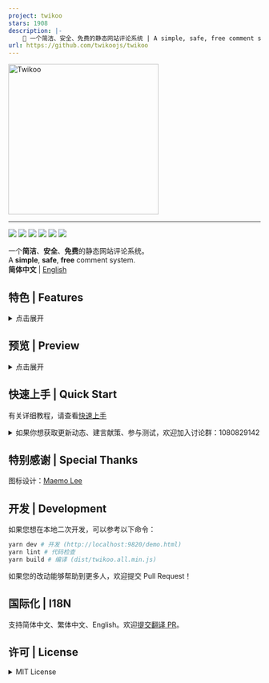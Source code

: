 ```yaml
---
project: twikoo
stars: 1908
description: |-
    💬 一个简洁、安全、免费的静态网站评论系统 | A simple, safe, free comment system.
url: https://github.com/twikoojs/twikoo
---
```


<a href="https://twikoo.js.org/"><img src="./docs/static/logo.png" width="300" alt="Twikoo"></a>

----

[![](https://img.shields.io/npm/v/twikoo)](https://www.npmjs.com/package/twikoo)
[![](https://img.shields.io/bundlephobia/minzip/twikoo)](https://bundlephobia.com/result?p=twikoo)
[![](https://img.shields.io/npm/dt/twikoo)](https://www.npmjs.com/package/twikoo)
[![](https://data.jsdelivr.com/v1/package/npm/twikoo/badge)](https://www.jsdelivr.com/package/npm/twikoo)
[![](https://app.cloudback.it/badge/twikoojs/twikoo)](https://cloudback.it)
[![](https://img.shields.io/npm/l/twikoo)](./LICENSE)

一个**简洁**、**安全**、**免费**的静态网站评论系统。<br>
A **simple**, **safe**, **free** comment system.  
**简体中文** | [English](./README.en.md)

## 特色 | Features

<details>
<summary>点击展开</summary>

### 简单

* 免费搭建（使用云开发 / Vercel / 私有部署评论后台）
* 简单部署（支持云开发 / Vercel 一键部署）

### 易用

* 支持回复、点赞
* 无需额外适配，支持搭配浅色主题与深色主题使用
* 支持 API 调用，批量获取文章评论数、最新评论
* 访客在昵称栏输入 QQ 号，会自动补全 QQ 昵称和 QQ 邮箱
* 访客填写数字 QQ 邮箱，会使用 QQ 头像作为评论头像
* 支持评论框粘贴图片（可禁用）
* 支持插入图片（可禁用）
* 支持去不图床、云开发图床
* 支持插入表情（可禁用）
* 支持 Ctrl + Enter 快捷回复
* 评论框内容实时保存草稿，刷新不会丢失
* [支持 Katex 公式](https://twikoo.js.org/faq.html#%E5%A6%82%E4%BD%95%E5%90%AF%E7%94%A8-katex-%E6%94%AF%E6%8C%81)
* 支持按语言的代码高亮

### 安全

* 隐私信息安全（通过云函数控制敏感字段（邮箱、IP、环境配置等）不会泄露）
* 支持 Akismet 垃圾评论检测（需自行注册 [akismet.com](https://akismet.com/)）
* 支持腾讯云内容安全垃圾评论检测（需自行注册 [腾讯云内容安全](https://console.cloud.tencent.com/cms/text/overview)）
* 支持人工审核模式
* 防 XSS 注入
* 支持限制每个 IP 每 10 分钟最多发表多少条评论

### 即时

* 支持邮件提醒（访客和博主）
* 支持微信提醒（仅针对博主，基于 [Server酱](https://sc.ftqq.com/3.version)，需自行注册）
* 支持 QQ 提醒（仅针对博主，基于 [Qmsg酱](https://qmsg.zendee.cn/)，需自行注册）

### 个性

* 支持自定义评论框背景图片
* 支持自定义“博主”标识文字
* 支持自定义通知邮件模板
* 支持自定义评论框提示信息（placeholder）
* 支持自定义表情列表（兼容 [OwO 的数据格式](https://cdn.jsdelivr.net/npm/owo@1.0.2/demo/OwO.json)）
* 支持自定义【昵称】【邮箱】【网址】必填 / 选填
* 支持自定义代码高亮主题

### 便捷管理

* 内嵌式管理面板，通过密码登录，可方便地查看评论、隐藏评论、删除评论、修改配置
* 支持隐藏管理入口，通过输入暗号显示
* 支持从 Valine、Artalk、Disqus 导入评论

### 缺点

* 不支持 IE

</details>

## 预览 | Preview

<details>
<summary>点击展开</summary>

### 评论

![评论](./docs/static/readme-1.png)

### 评论管理

![评论管理](./docs/static/readme-2.png)

### 推送通知

![推送通知](./docs/static/readme-3.jpg)

</details>

## 快速上手 | Quick Start

有关详细教程，请查看[快速上手](https://twikoo.js.org/quick-start.html)

<details>
<summary>如果你想获取更新动态、建言献策、参与测试，欢迎加入讨论群：1080829142</summary>
<img height="300" alt="1080829142" src="https://www.imaegoo.com/gallery/2020/hello-twikoo.png" />
</details>

<!-- ## 贡献者 | Contributors -->

## 特别感谢 | Special Thanks

图标设计：[Maemo Lee](https://www.maemo.cc)

<!-- ## 捐赠 | Donate -->

## 开发 | Development

如果您想在本地二次开发，可以参考以下命令：

``` sh
yarn dev # 开发 (http://localhost:9820/demo.html)
yarn lint # 代码检查
yarn build # 编译 (dist/twikoo.all.min.js)
```

如果您的改动能够帮助到更多人，欢迎提交 Pull Request！

## 国际化 | I18N

支持简体中文、繁体中文、English。欢迎[提交翻译 PR](https://github.com/twikoojs/twikoo/edit/main/src/client/utils/i18n/i18n.js)。

## 许可 | License

<details>
<summary>MIT License</summary>

[![FOSSA Status](https://app.fossa.com/api/projects/git%2Bgithub.com%2Fimaegoo%2Ftwikoo.svg?type=large)](https://app.fossa.com/projects/git%2Bgithub.com%2Fimaegoo%2Ftwikoo?ref=badge_large)

</details>

